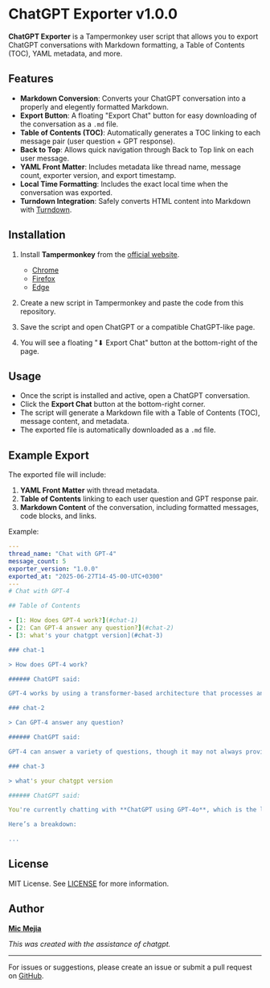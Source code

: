 # ChatGPT Exporter v1.0.0

**ChatGPT Exporter** is a Tampermonkey user script that allows you to export ChatGPT conversations with Markdown formatting, a Table of Contents (TOC), YAML metadata, and more.

## Features

- **Markdown Conversion**: Converts your ChatGPT conversation into a properly and elegently formatted Markdown.
- **Export Button**: A floating "Export Chat" button for easy downloading of the conversation as a `.md` file.
- **Table of Contents (TOC)**: Automatically generates a TOC linking to each message pair (user question + GPT response).
- **Back to Top**: Allows quick navigation through Back to Top link on each user message.
- **YAML Front Matter**: Includes metadata like thread name, message count, exporter version, and export timestamp.
- **Local Time Formatting**: Includes the exact local time when the conversation was exported.
- **Turndown Integration**: Safely converts HTML content into Markdown with [Turndown](https://github.com/mixmark-io/turndown).

## Installation

1. Install **Tampermonkey** from the [official website](https://www.tampermonkey.net/).

   - [Chrome](https://chrome.google.com/webstore/detail/tampermonkey/dhdgffkkebhmkfjojejmpbldmpobfkfo)
   - [Firefox](https://addons.mozilla.org/firefox/addon/tampermonkey)
   - [Edge](https://microsoftedge.microsoft.com/addons/detail/tampermonkey/iikmkjmpaadaobahmlepeloendndfphd)

2. Create a new script in Tampermonkey and paste the code from this repository.
3. Save the script and open ChatGPT or a compatible ChatGPT-like page.
4. You will see a floating "⬇ Export Chat" button at the bottom-right of the page.

## Usage

- Once the script is installed and active, open a ChatGPT conversation.
- Click the **Export Chat** button at the bottom-right corner.
- The script will generate a Markdown file with a Table of Contents (TOC), message content, and metadata.
- The exported file is automatically downloaded as a `.md` file.

## Example Export

The exported file will include:

1. **YAML Front Matter** with thread metadata.
2. **Table of Contents** linking to each user question and GPT response pair.
3. **Markdown Content** of the conversation, including formatted messages, code blocks, and links.

Example:

```yaml
---
thread_name: "Chat with GPT-4"
message_count: 5
exporter_version: "1.0.0"
exported_at: "2025-06-27T14-45-00-UTC+0300"
---
# Chat with GPT-4

## Table of Contents

- [1: How does GPT-4 work?](#chat-1)
- [2: Can GPT-4 answer any question?](#chat-2)
- [3: what's your chatgpt version](#chat-3)

### chat-1

> How does GPT-4 work?

###### ChatGPT said:

GPT-4 works by using a transformer-based architecture that processes and generates text based on large datasets.

### chat-2

> Can GPT-4 answer any question?

###### ChatGPT said:

GPT-4 can answer a variety of questions, though it may not always provide perfect responses.

### chat-3

> what's your chatgpt version

###### ChatGPT said:

You're currently chatting with **ChatGPT using GPT-4o**, which is the latest and most advanced model as of June 2025.

Here’s a breakdown:

...

```

## License

MIT License. See [LICENSE](https://github.com/revivalstack/chatgpt-exporter/blob/main/LICENSE) for more information.

## Author

[**Mic Mejia**](https://github.com/micmejia)

_This was created with the assistance of chatgpt._

---

For issues or suggestions, please create an issue or submit a pull request on [GitHub](https://github.com/revivalstack/chatgpt-exporter).
